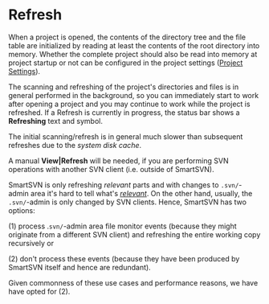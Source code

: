 # Refresh

When a project is opened, the contents of the directory tree and the
file table are initialized by reading at least the contents of the root
directory into memory. Whether the complete project should also be read
into memory at project startup or not can be configured in the project
settings ([Project Settings](Project-Settings.md#ProjectSettings-project.settings)).

The scanning and refreshing of the project's directories and files is in
general performed in the background, so you can immediately start to
work after opening a project and you may continue to work while the
project is refreshed. If a Refresh is currently in progress, the status
bar shows a **Refreshing** text and symbol.



The initial scanning/refresh is in general much slower than subsequent
refreshes due to the *system disk cache*.





A manual **View\|Refresh** will be needed, if you are performing SVN
operations with another SVN client (i.e. outside of SmartSVN).

SmartSVN is only refreshing *relevant* parts and with changes to
`.svn/`-admin area it's hard to tell what's *<u>relevant</u>*. On the
other hand, usually, the `.svn/`-admin is only changed by SVN clients.
Hence, SmartSVN has two options:

\(1\) process .`svn/`-admin area file monitor events (because they might
originate from a different SVN client) and refreshing the entire working
copy recursively or

\(2\) don't process these events (because they have been produced by
SmartSVN itself and hence are redundant).

Given commonness of these use cases and performance reasons, we have
have opted for (2).


